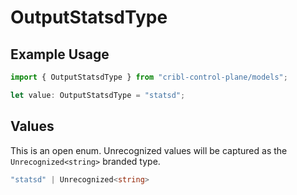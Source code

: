 # OutputStatsdType

## Example Usage

```typescript
import { OutputStatsdType } from "cribl-control-plane/models";

let value: OutputStatsdType = "statsd";
```

## Values

This is an open enum. Unrecognized values will be captured as the `Unrecognized<string>` branded type.

```typescript
"statsd" | Unrecognized<string>
```